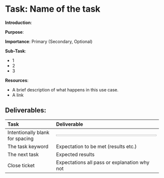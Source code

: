 Task: Name of the task
=================================
**Introduction**:

**Purpose**: 

**Importance**: Primary (Secondary, Optional)

**Sub-Task**: 

 * 1
 * 2
 * 3

**Resources**:

 * A brief description of what happens in this use case.
 * A link

Deliverables:
----------------------

| Task | Deliverable |
|:--------------|:----------------|
| Intentionally blank for spacing | <img height=5 width=700/> |
| The task keyword | Expectation to be met (results etc.) |
| The next task | Expected results |
| Close ticket | Expectations all pass or explanation why not |
